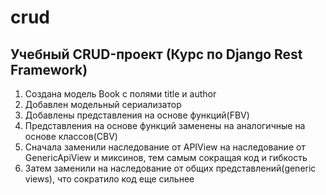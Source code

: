 # crud
## Учебный CRUD-проект (Курс по Django Rest Framework)

1. Создана модель Book с полями title и author  
2. Добавлен модельный сериализатор  
3. Добавлены представления на основе функций(FBV)
4. Представления на основе функций заменены на аналогичные на основе классов(CBV)
5. Сначала заменили наследование от APIView на наследование от GenericApiView и миксинов, тем самым сокращая код и гибкость
6. Затем заменили на наследование от общих представлений(generic views), что сократило код еще сильнее
